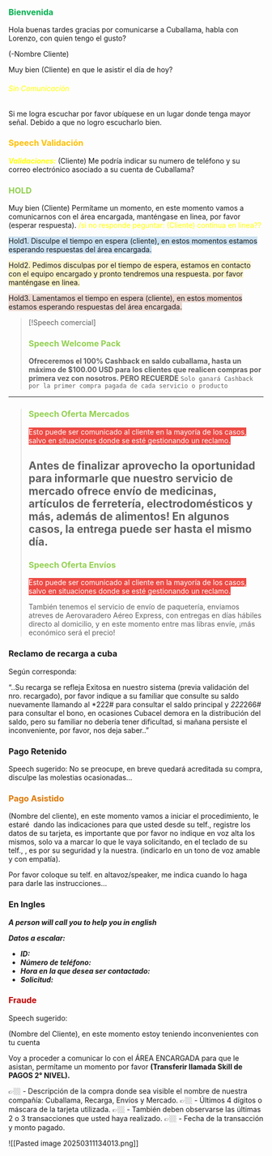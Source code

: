 ### <font color="#00b050">Bienvenida</font>
Hola buenas tardes gracias por comunicarse a Cuballama, habla con Lorenzo, con quien tengo el gusto?

(-Nombre Cliente) 

Muy bien (Cliente) en que le asistir el día de hoy?
###### <font color="#ffff00">Sin Comunicación</font>
 Si me logra escuchar por favor ubíquese en un lugar donde tenga mayor señal. Debido a que no logro escucharlo bien.

### <font color="#ffc000">Speech Validación</font>

<font color="#ffff00">***Validaciones:***</font> (Cliente) Me podría indicar su numero de teléfono y su correo electrónico asociado a su cuenta de Cuballama?

### <font color="#92d050">HOLD</font>

Muy bien (Cliente) Permítame un momento, en este momento vamos a comunicarnos con el área encargada, manténgase en linea, por favor (esperar respuesta). <font color="#ffff00">/si no responde peguntar: (Cliente) continua en linea??</font>

<span style="background:rgba(5, 117, 197, 0.2)">Hold1. Disculpe el tiempo en espera (cliente), en estos momentos estamos esperando respuestas del área encargada.</span>

<span style="background:rgba(240, 200, 0, 0.2)">Hold2. Pedimos disculpas por el tiempo de espera, estamos en contacto con el equipo encargado y pronto tendremos una respuesta. por favor manténgase en linea.</span>

<span style="background:rgba(163, 67, 31, 0.2)">Hold3. Lamentamos el tiempo en espera (cliente), en estos momentos estamos esperando respuestas del área encargada.</span>

> [!Speech comercial]
> ### <font color="#92d050">Speech Welcome Pack </font>
> **Ofreceremos el 100% Cashback en saldo cuballama, hasta un máximo de $100.00 USD para los clientes que realicen compras por primera vez con nosotros. PERO RECUERDE** `Solo ganará Cashback por la primer compra pagada de cada servicio o producto`

---
> ### <font color="#92d050">Speech Oferta Mercados</font>
> 
> <span style="background:#ff4d4f"><span style="background:rgba(163, 67, 31, 0.2)"><font color="#ffffff">Esto puede ser comunicado al cliente en la mayoría de los casos, salvo en situaciones donde se esté gestionando un reclamo.</font></span></span>
> 
> Antes de finalizar aprovecho la oportunidad para informarle que nuestro servicio de mercado ofrece envío de medicinas, artículos de ferretería, electrodomésticos y más, además de alimentos! En algunos casos, la entrega puede ser hasta el mismo día.
>  ---
> ### <font color="#92d050">Speech Oferta Envíos</font>
> <span style="background:#ff4d4f"><span style="background:rgba(163, 67, 31, 0.2)"><font color="#ffffff">Esto puede ser comunicado al cliente en la mayoría de los casos, salvo en situaciones donde se esté gestionando un reclamo.</font></span></span>
> 
> También tenemos el servicio de envío de paquetería, enviamos atreves de Aerovaradero Aéreo Express, con entregas en días hábiles directo al domicilio, y en este momento entre mas libras envíe, ¡más económico será el precio!
> 

### Reclamo de recarga a cuba
Según corresponda:

“..Su recarga se refleja Exitosa en nuestro sistema (previa validación del nro. recargado), por favor indique a su familiar que consulte su saldo nuevamente llamando al *222# para consultar el saldo principal y *222*266# para consultar el bono, en ocasiones Cubacel demora en la distribución del saldo, pero su familiar no debería tener dificultad, si mañana persiste el inconveniente, por favor, nos deja saber..”


### Pago Retenido

Speech sugerido: No se preocupe, en breve quedará acreditada su compra, disculpe las molestias ocasionadas...


### <font color="#de7802">Pago Asistido</font>

(Nombre del cliente), en este momento vamos a iniciar el procedimiento, le estaré  dando las indicaciones para que usted desde su telf., registre los datos de su tarjeta, es importante que por favor no indique en voz alta los mismos, solo va a marcar lo que le vaya solicitando, en el teclado de su telf., , es por su seguridad y la nuestra. (indicarlo en un tono de voz amable y con empatía).

Por favor coloque su telf. en altavoz/speaker, me indica cuando lo haga para darle las instrucciones… 

### En Ingles

**_A person will call you to help you in english_**

**_Datos a escalar:_**  

- **_ID:_**
- **_Número de teléfono:_**
- **_Hora en la que desea ser contactado:_**
- **_Solicitud:_**
### <font color="#c00000">Fraude</font>

Speech sugerido: 

(Nombre del Cliente), en este momento estoy teniendo inconvenientes con tu cuenta 

Voy a proceder a comunicar lo con el ÁREA ENCARGADA para que le asistan, permítame un momento por favor **(Transferir llamada Skill de PAGOS 2° NIVEL).**


👉🏼 - Descripción de la compra donde sea visible el nombre de nuestra compañía: Cuballama, Recarga, Envíos y Mercado.
👉🏼 - Últimos 4 dígitos o máscara de la tarjeta utilizada.
👉🏼 - También deben observarse las últimas 2 o 3 transacciones que usted haya realizado.
👉🏼 - Fecha de la transacción y monto pagado.

![[Pasted image 20250311134013.png]]